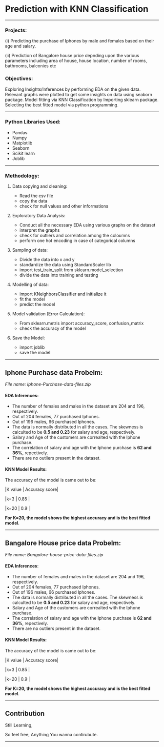 # Prediction with KNN Classification
***

### Projects:

(i) Predicting the purchase of Iphones by male and females based on their age and salary. 

(ii) Prediction of Bangalore house price depnding upon the various parameters including area of house, house location, number of rooms, bathrooms, balconies etc

### Objectives:

Exploring Insights/Inferences by performing EDA on the given data. Relevant graphs were plotted to get some insights on data using seaborn package. Model fitting via KNN Classification by Importing sklearn package. Selecting the best fitted model via python programming.
***

### Python Libraries Used:
   * Pandas
   * Numpy
   * Matplotlib
   * Seaborn
   * Scikit learn
   * Joblib

***

### Methodology:
 1. Data copying and cleaning:
    * Read the csv file
    * copy the data
    * check for null values and other informations
 
 2. Exploratory Data Analysis:
    * Conduct all the necessary EDA using various graphs on the dataset
    * interpret the graphs
    * check for outliers and correlation among the coloumns
    * perform one hot encoding in case of categorical columns

 3. Sampling of data:
    * Divide the data into x and y
    * standardize the data using StandardScaler lib
    * import test_train_split from sklearn.model_selection
    * divide the data into training and testing


  4. Modelling of data:
     * import KNeighborsClassifier and initialize it
     * fit the model
     * predict the model

  5. Model validation (Error Calculation):
     * From sklearn.metris import accuracy_score, confusion_matrix
     * check the accuracy of the model

  6. Save the Model:
     * import joblib
     * save the model

  ***
  ## Iphone Purchase data Probelm: 
  
  *File name: Iphone-Purchase-data-files.zip*
  
  #### EDA Inferences:
  * The number of females and males in the dataset are 204 and 196, respectively.
  * Out of 204 females, 77 purchased Iphones.
  * Out of 196 males, 66 purchased Iphones.
  * The data is normally distributed in all the cases. The skewness is calculted to be **0.5 and 0.23** for salary and age, respectively.
  * Salary and Age of the customers are correalted with the Iphone purchase.
  * The correlation of salary and age with the Iphone purchase is **62 and 36%**, repectively.
  * There are no outliers present in the dataset.

 
  #### KNN Model Results:
  The accuracy of the model is came out to be:
  
  |K value | Accuracy score|
  
  |k=3 | 0.85      |
  
  |k=20 | 0.9      |
  
  
**For K=20, the model shows the highest accuracy and is the best fitted model.**
***

  ## Bangalore House price data Probelm: 
  
  *File name: Bangalore-house-price-data-files.zip*
  
  #### EDA Inferences:
  * The number of females and males in the dataset are 204 and 196, respectively.
  * Out of 204 females, 77 purchased Iphones.
  * Out of 196 males, 66 purchased Iphones.
  * The data is normally distributed in all the cases. The skewness is calculted to be **0.5 and 0.23** for salary and age, respectively.
  * Salary and Age of the customers are correalted with the Iphone purchase.
  * The correlation of salary and age with the Iphone purchase is **62 and 36%**, repectively.
  * There are no outliers present in the dataset.

 
  #### KNN Model Results:
  The accuracy of the model is came out to be:
  
  |K value | Accuracy score|
  
  |k=3 | 0.85      |
  
  |k=20 | 0.9      |
  
  
**For K=20, the model shows the highest accuracy and is the best fitted model.**
***

## Contribution

Still Learning,

So feel free, Anything You wanna contirubute.

***
       
      
     
     
     



